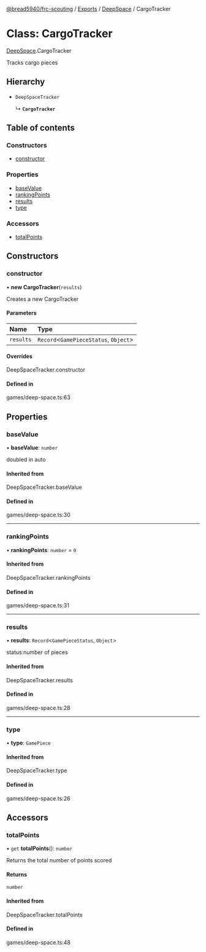 [@bread5940/frc-scouting](../README.md) / [Exports](../modules.md) / [DeepSpace](../modules/DeepSpace.md) / CargoTracker

# Class: CargoTracker

[DeepSpace](../modules/DeepSpace.md).CargoTracker

Tracks cargo pieces

## Hierarchy

- `DeepSpaceTracker`

  ↳ **`CargoTracker`**

## Table of contents

### Constructors

- [constructor](DeepSpace.CargoTracker.md#constructor)

### Properties

- [baseValue](DeepSpace.CargoTracker.md#basevalue)
- [rankingPoints](DeepSpace.CargoTracker.md#rankingpoints)
- [results](DeepSpace.CargoTracker.md#results)
- [type](DeepSpace.CargoTracker.md#type)

### Accessors

- [totalPoints](DeepSpace.CargoTracker.md#totalpoints)

## Constructors

### constructor

• **new CargoTracker**(`results`)

Creates a new CargoTracker

#### Parameters

| Name | Type |
| :------ | :------ |
| `results` | `Record`<`GamePieceStatus`, `Object`\> |

#### Overrides

DeepSpaceTracker.constructor

#### Defined in

games/deep-space.ts:63

## Properties

### baseValue

• **baseValue**: `number`

doubled in auto

#### Inherited from

DeepSpaceTracker.baseValue

#### Defined in

games/deep-space.ts:30

___

### rankingPoints

• **rankingPoints**: `number` = `0`

#### Inherited from

DeepSpaceTracker.rankingPoints

#### Defined in

games/deep-space.ts:31

___

### results

• **results**: `Record`<`GamePieceStatus`, `Object`\>

status:number of pieces

#### Inherited from

DeepSpaceTracker.results

#### Defined in

games/deep-space.ts:28

___

### type

• **type**: `GamePiece`

#### Inherited from

DeepSpaceTracker.type

#### Defined in

games/deep-space.ts:26

## Accessors

### totalPoints

• `get` **totalPoints**(): `number`

Returns the total number of points scored

#### Returns

`number`

#### Inherited from

DeepSpaceTracker.totalPoints

#### Defined in

games/deep-space.ts:48
